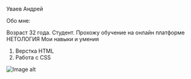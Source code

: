 Уваев Андрей

Обо мне:

Возраст 32 года. Студент. Прохожу обучение на онлайн платформе НЕТОЛОГИЯ
Мои навыки и умения
1. Верстка HTML
2. Работа с CSS

![Image alt](https://github.com/UvaevAndrey/resume)

